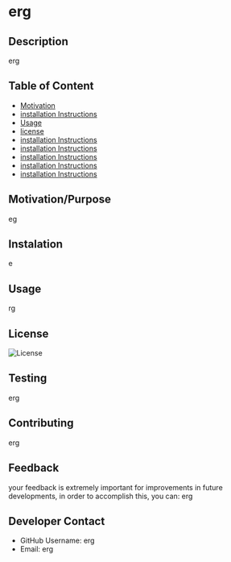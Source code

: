 # erg

## Description
erg

## Table of Content

* [Motivation](#motivation)
* [installation Instructions](#installation)
* [Usage](#installation)
* [license](#license)
* [installation Instructions](#installation)
* [installation Instructions](#installation)
* [installation Instructions](#installation)
* [installation Instructions](#installation)
* [installation Instructions](#installation)
## Motivation/Purpose
eg

## Instalation
e

## Usage
rg

## License

![License](https://img.shields.io/badge/license-Apache2.0-informational.svg)

## Testing
erg

## Contributing
erg

## Feedback
your feedback is extremely important for improvements in future developments, in order to accomplish this, you can:
erg

## Developer Contact
* GitHub Username: erg
* Email: erg
    
    
    